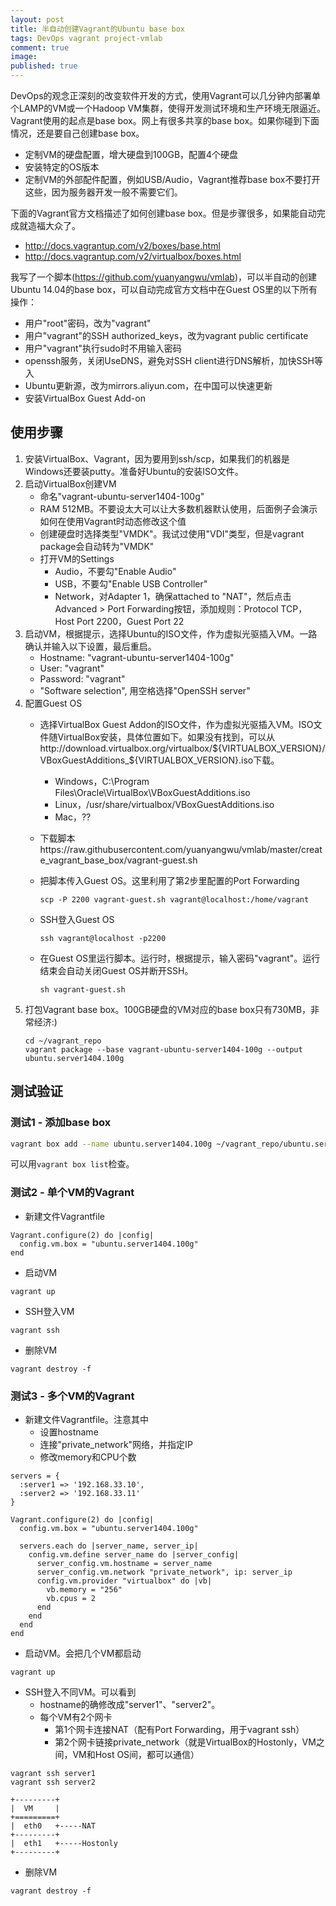 ```yaml
---
layout: post
title: 半自动创建Vagrant的Ubuntu base box
tags: DevOps vagrant project-vmlab
comment: true
image: 
published: true
---
```

DevOps的观念正深刻的改变软件开发的方式，使用Vagrant可以几分钟内部署单个LAMP的VM或一个Hadoop VM集群，使得开发测试环境和生产环境无限逼近。Vagrant使用的起点是base box。网上有很多共享的base box。如果你碰到下面情况，还是要自己创建base box。

- 定制VM的硬盘配置，增大硬盘到100GB，配置4个硬盘
- 安装特定的OS版本
- 定制VM的外部配件配置，例如USB/Audio，Vagrant推荐base box不要打开这些，因为服务器开发一般不需要它们。

下面的Vagrant官方文档描述了如何创建base box。但是步骤很多，如果能自动完成就造福大众了。

- http://docs.vagrantup.com/v2/boxes/base.html
- http://docs.vagrantup.com/v2/virtualbox/boxes.html

我写了一个脚本(https://github.com/yuanyangwu/vmlab)，可以半自动的创建Ubuntu 14.04的base box，可以自动完成官方文档中在Guest OS里的以下所有操作：

- 用户"root"密码，改为"vagrant"
- 用户"vagrant"的SSH authorized_keys，改为vagrant public certificate
- 用户"vagrant"执行sudo时不用输入密码
- openssh服务，关闭UseDNS，避免对SSH client进行DNS解析，加快SSH等入
- Ubuntu更新源，改为mirrors.aliyun.com，在中国可以快速更新
- 安装VirtualBox Guest Add-on

## 使用步骤

1. 安装VirtualBox、Vagrant，因为要用到ssh/scp，如果我们的机器是Windows还要装putty。准备好Ubuntu的安装ISO文件。
2. 启动VirtualBox创建VM   
   - 命名"vagrant-ubuntu-server1404-100g"
   - RAM 512MB。不要设太大可以让大多数机器默认使用，后面例子会演示如何在使用Vagrant时动态修改这个值
   - 创建硬盘时选择类型"VMDK"。我试过使用"VDI"类型，但是vagrant package会自动转为"VMDK"
   - 打开VM的Settings   
      * Audio，不要勾"Enable Audio"
      * USB，不要勾"Enable USB Controller"
      * Network，对Adapter 1，确保attached to "NAT"，然后点击Advanced > Port Forwarding按钮，添加规则：Protocol TCP，Host Port 2200，Guest Port 22
3. 启动VM，根据提示，选择Ubuntu的ISO文件，作为虚拟光驱插入VM。一路确认并输入以下设置，最后重启。
   - Hostname: "vagrant-ubuntu-server1404-100g"
   - User: "vagrant"
   - Password: "vagrant"
   - "Software selection", 用空格选择"OpenSSH server"
4. 配置Guest OS
   - 选择VirtualBox Guest Addon的ISO文件，作为虚拟光驱插入VM。ISO文件随VirtualBox安装，具体位置如下。如果没有找到，可以从http://download.virtualbox.org/virtualbox/\${VIRTUALBOX_VERSION}/VBoxGuestAdditions_\${VIRTUALBOX_VERSION}.iso下载。
     * Windows，C:\Program Files\Oracle\VirtualBox\VBoxGuestAdditions.iso
     * Linux，/usr/share/virtualbox/VBoxGuestAdditions.iso
     * Mac，??
   - 下载脚本https://raw.githubusercontent.com/yuanyangwu/vmlab/master/create_vagrant_base_box/vagrant-guest.sh
   - 把脚本传入Guest OS。这里利用了第2步里配置的Port Forwarding
     
      ```
      scp -P 2200 vagrant-guest.sh vagrant@localhost:/home/vagrant
      ```
   - SSH登入Guest OS

      ```
      ssh vagrant@localhost -p2200
      ```
   - 在Guest OS里运行脚本。运行时，根据提示，输入密码"vagrant"。运行结束会自动关闭Guest OS并断开SSH。

      ```
      sh vagrant-guest.sh
      ```
5. 打包Vagrant base box。100GB硬盘的VM对应的base box只有730MB，非常经济:)
    ```
    cd ~/vagrant_repo
    vagrant package --base vagrant-ubuntu-server1404-100g --output ubuntu.server1404.100g
    ```

## 测试验证

### 测试1 - 添加base box

```bash
vagrant box add --name ubuntu.server1404.100g ~/vagrant_repo/ubuntu.server1404.100g
```
可以用`vagrant box list`检查。

### 测试2 - 单个VM的Vagrant

- 新建文件Vagrantfile
  
```
Vagrant.configure(2) do |config|
  config.vm.box = "ubuntu.server1404.100g"
end
```
- 启动VM

```
vagrant up
```
- SSH登入VM

```
vagrant ssh
```
- 删除VM

```
vagrant destroy -f
```

### 测试3 - 多个VM的Vagrant
- 新建文件Vagrantfile。注意其中
  * 设置hostname
  * 连接"private_network"网络，并指定IP
  * 修改memory和CPU个数

```
servers = {
  :server1 => '192.168.33.10',
  :server2 => '192.168.33.11'
}

Vagrant.configure(2) do |config|
  config.vm.box = "ubuntu.server1404.100g"

  servers.each do |server_name, server_ip|
    config.vm.define server_name do |server_config|
      server_config.vm.hostname = server_name
      server_config.vm.network "private_network", ip: server_ip
      config.vm.provider "virtualbox" do |vb|
        vb.memory = "256"
        vb.cpus = 2
      end
    end
  end
end
```
- 启动VM。会把几个VM都启动

```
vagrant up
```

- SSH登入不同VM。可以看到
  * hostname的确修改成"server1"、"server2"。
  * 每个VM有2个网卡
    + 第1个网卡连接NAT（配有Port Forwarding，用于vagrant ssh）
    + 第2个网卡链接private_network（就是VirtualBox的Hostonly，VM之间，VM和Host OS间，都可以通信）

```
vagrant ssh server1
vagrant ssh server2
```


```
+---------+
|  VM     |
+=========+
|  eth0   +-----NAT
+---------+
|  eth1   +-----Hostonly
+---------+
```

- 删除VM

```
vagrant destroy -f
```